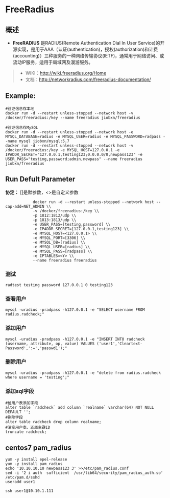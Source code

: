 FreeRadius
===
## 概述
* **FreeRADIUS** 是RADIUS(Remote Authentication Dial In User Service)的开源实现，是用于AAA（认证(authentication)，授权(authorization)和计费(accounting)）三种服务的一种网络传输协议(IETF)，通常用于网络访问、或流动IP服务，适用于局域网及漫游服务。
> * WIKI：http://wiki.freeradius.org/Home
> * 文档：http://networkradius.com/freeradius-documentation/

## Example:

    #验证信息存本地
    docker run -d --restart unless-stopped --network host -v /docker/freeradius:/key --name freeradius jiobxn/freeradius

    #验证信息存MySQL
    docker run -d --restart unless-stopped --network host -e MYSQL_DATABASE=radius -e MYSQL_USER=radius -e MYSQL_PASSWORD=radpass --name mysql jiobxn/mysql:5.7
    docker run -d --restart unless-stopped --network host -v /docker/freeradius:/key -e MYSQL_HOST=127.0.0.1 -e IPADDR_SECRET="127.0.0.1,testing123;0.0.0.0/0,newpass123" -e USER_PASS="testing,password;admin,newpass" --name freeradius jiobxn/freeradius


## Run Defult Parameter
**协定：** []是默参数，<>是自定义参数

				docker run -d --restart unless-stopped --network host --cap-add=NET_ADMIN \\
				-v /docker/freeradius:/key \\
				-p 1812:1812/udp \\
				-p 1813:1813/udp \\
				-e USER_PASS=[testing,password] \\
				-e IPADDR_SECRET=[127.0.0.1,testing123] \\
				-e MYSQL_HOST=<127.0.0.1> \\
				-e MYSQL_PORT=[3306] \\
				-e MYSQL_DB=[radius] \\
				-e MYSQL_USER=[radius] \\
				-e MYSQL_PASS=[radpass] \\
				-e IPTABLES=<Y> \\
				--name freeradius freeradius

### 测试

    radtest testing password 127.0.0.1 0 testing123
    
### 查看用户

    mysql -uradius -pradpass -h127.0.0.1 -e "SELECT username FROM radius.radcheck;"

### 添加用户

    mysql -uradius -pradpass -h127.0.0.1 -e "INSERT INTO radcheck (username, attribute, op, value) VALUES ('user1','Cleartext-Password',':=','passwd1');"

### 删除用户

    mysql -uradius -pradpass -h127.0.0.1 -e "delete from radius.radcheck where username = 'testing';"

### 添加sql字段

    #给用户表添加字段
    alter table `radcheck` add column `realname` varchar(64) NOT NULL DEFAULT '';
    #删除字段
    alter table radcheck drop column realname;
    #清空用户表，还原主键ID
    truncate radcheck;

## centos7 pam_radius

    yum -y install epel-release
    yum -y install pam_radius
    echo '10.10.10.10 newpass123 3' >>/etc/pam_radius.conf
    sed -i '2 i auth  sufficient  /usr/lib64/security/pam_radius_auth.so' /etc/pam.d/sshd
    useradd user1
    
    ssh user1@10.10.1.111
